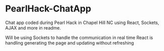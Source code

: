 # PearlHack-ChatApp
Chat app coded during Pearl Hack in Chapel Hill NC using React, Sockets, AJAX and more in readme.

Will be using Sockets to handle the communication in real time
React is handling generating the page and updating without refreshing

